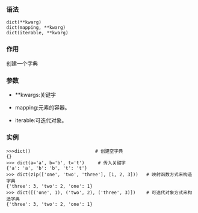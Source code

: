 ### 语法

```
dict(**kwarg)
dict(mapping, **kwarg)
dict(iterable, **kwarg)
```

### 作用

创建一个字典

### 参数

* \*\*kwargs:关键字

* mapping:元素的容器。

* iterable:可迭代对象。

### 实例

```
>>>dict()                        # 创建空字典
{}
>>> dict(a='a', b='b', t='t')     # 传入关键字
{'a': 'a', 'b': 'b', 't': 't'}
>>> dict(zip(['one', 'two', 'three'], [1, 2, 3]))   # 映射函数方式来构造字典
{'three': 3, 'two': 2, 'one': 1} 
>>> dict([('one', 1), ('two', 2), ('three', 3)])    # 可迭代对象方式来构造字典
{'three': 3, 'two': 2, 'one': 1}
```



